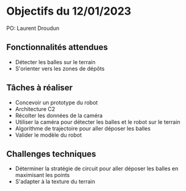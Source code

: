 # Objectifs du 12/01/2023

PO: Laurent Droudun


## Fonctionnalités attendues

- Détecter les balles sur le terrain
- S'orienter vers les zones de dépôts


## Tâches à réaliser

- Concevoir un prototype du robot
- Architecture C2
- Récolter les données de la caméra
- Utiliser la caméra pour détecter les balles et le robot sur le terrain
- Algorithme de trajectoire pour aller déposer les balles
- Valider le modèle du robot

## Challenges techniques

- Déterminer la stratégie de circuit pour aller déposer les balles en maximisant les points
- S'adapter à la texture du terrain